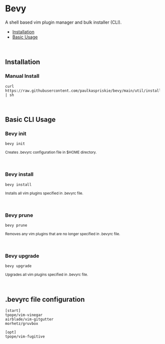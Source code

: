 # Bevy
A shell based vim plugin manager and bulk installer (CLI).
- [Installation](#installation)
- [Basic Usage](#basic-cli-usage)

<br/>

## Installation
### Manual Install

```shell
curl https://raw.githubusercontent.com/paulkaspriskie/bevy/main/util/install.sh | sh
```

<br/>

## Basic CLI Usage
### Bevy init
```shell 
bevy init
```
<sup>Creates .bevyrc configuration file in $HOME directory.</sup>

<br/>

### Bevy install 
```shell 
bevy install
```
<sup>Installs all vim plugins specified in .bevyrc file.</sup> 

<br/>

### Bevy prune
```shell 
bevy prune
```
<sup>Removes any vim plugins that are no longer specified in .bevyrc file.</sup>

<br/>

### Bevy upgrade
```shell 
bevy upgrade
```
<sup>Upgrades all vim plugins specified in .bevyrc file.</sup>

<br/>

## .bevyrc file configuration
```
[start]
tpope/vim-vinegar
airblade/vim-gitgutter
morhetz/gruvbox

[opt]
tpope/vim-fugitive
```
